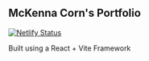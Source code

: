 ## McKenna Corn's Portfolio

[![Netlify Status](https://api.netlify.com/api/v1/badges/91ede682-c8e0-4f2c-9e94-bf0ac3eb3514/deploy-status)](https://app.netlify.com/sites/mckenna-corn-2/deploys)

Built using a React + Vite Framework

